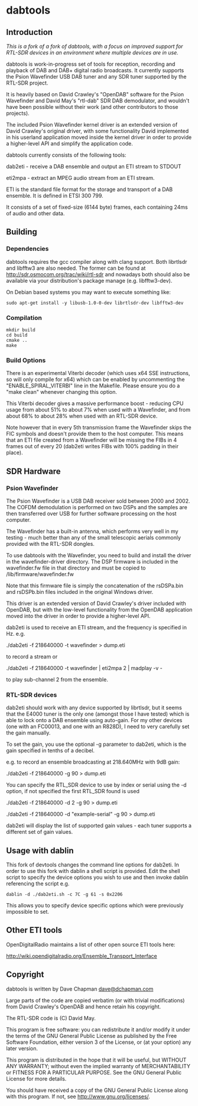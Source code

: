 # dabtools

## Introduction

*This is a fork of a fork of dabtools, with a focus on improved support for
RTL-SDR devices in an environment where multiple devices are in use.*

dabtools is work-in-progress set of tools for reception, recording and
playback of DAB and DAB+ digital radio broadcasts. It currently
supports the Psion Wavefinder USB DAB tuner and any SDR tuner
supported by the RTL-SDR project.

It is heavily based on David Crawley's "OpenDAB" software for the
Psion Wavefinder and David May's "rtl-dab" SDR DAB demodulator, and
wouldn't have been possible without their work (and other contributors
to those projects).

The included Psion Wavefinder kernel driver is an extended version of
David Crawley's original driver, with some functionality David
implemented in his userland application moved inside the kernel driver
in order to provide a higher-level API and simplify the application
code.


dabtools currently consists of the following tools:

dab2eti - receive a DAB ensemble and output an ETI stream to STDOUT

eti2mpa - extract an MPEG audio stream from an ETI stream.

ETI is the standard file format for the storage and transport of a DAB
ensemble.  It is defined in ETSI 300 799.

It consists of a set of fixed-size (6144 byte) frames, each containing
24ms of audio and other data.

## Building

### Dependencies

dabtools requires the gcc compiler along with clang support. Both librtlsdr and libfftw3 are also needed.  The former can be found at
http://sdr.osmocom.org/trac/wiki/rtl-sdr and nowadays both should also be available via your distribution's package manage (e.g. libfftw3-dev).

On Debian based systems you may want to execute something like:

```
sudo apt-get install -y libusb-1.0-0-dev librtlsdr-dev libfftw3-dev
```

### Compilation

```
mkdir build
cd build
cmake ..
make
```

### Build Options

There is an experimental Viterbi decoder (which uses x64 SSE
instructions, so will only compile for x64) which can be enabled by
uncommenting the "ENABLE_SPIRAL_VITERBI" line in the Makefile.  Please
ensure you do a "make clean" whenever changing this option.

This Viterbi decoder gives a massive performance boost - reducing CPU
usage from about 51% to about 7% when used with a Wavefinder, and from
about 68% to about 28% when used with an RTL-SDR device.

Note however that in every 5th transmission frame the Wavefinder skips
the FIC symbols and doesn't provide them to the host computer.  This
means that an ETI file created from a Wavefinder will be missing the
FIBs in 4 frames out of every 20 (dab2eti writes FIBs with 100%
padding in their place).

## SDR Hardware

### Psion Wavefinder

The Psion Wavefinder is a USB DAB receiver sold between 2000 and 2002.
The COFDM demodulation is performed on two DSPs and the samples are
then transferred over USB for further software processing on the host
computer.

The Wavefinder has a built-in antenna, which performs very well in my
testing - much better than any of the small telescopic aerials
commonly provided with the RTL-SDR dongles.

To use dabtools with the Wavefinder, you need to build and install the
driver in the wavefinder-driver directory.  The DSP firmware is
included in the wavefinder.fw file in that directory and must be
copied to /lib/firmware/wavefinder.fw

Note that this firmware file is simply the concatenation of the
rsDSPa.bin and rsDSPb.bin files included in the original Windows
driver.

This driver is an extended version of David Crawley's driver included
with OpenDAB, but with the low-level functionality from the OpenDAB
application moved into the driver in order to provide a higher-level
API.

dab2eti is used to receive an ETI stream, and the frequency is
specified in Hz.  e.g.

./dab2eti -f 218640000 -t wavefinder > dump.eti

to record a stream or

./dab2eti -f 218640000 -t wavefinder | eti2mpa 2 | madplay -v -

to play sub-channel 2 from the ensemble.


### RTL-SDR devices

dab2eti should work with any device supported by librtlsdr, but it
seems that the E4000 tuner is the only one (amongst those I have
tested) which is able to lock onto a DAB ensemble using auto-gain.
For my other devices (one with an FC00013, and one with an R828D), I
need to very carefully set the gain manually.

To set the gain, you use the optional -g parameter to dab2eti,
which is the gain specified in tenths of a decibel.

e.g. to record an ensemble broadcasting at 218.640MHz with 9dB gain:

./dab2eti -f 218640000 -g 90 > dump.eti

You can specify the RTL_SDR device to use by index or serial using the -d option, if not specified the first RTL_SDR found is used

./dab2eti -f 218640000 -d 2 -g 90 > dump.eti

./dab2eti -f 218640000 -d "example-serial" -g 90 > dump.eti

dab2eti will display the list of supported gain values - each tuner
supports a different set of gain values.

## Usage with dablin

This fork of devtools changes the command line options for dab2eti. 
In order to use this fork with dablin a shell script is provided. 
Edit the shell script to specify the device options you wish to use 
and then invoke dablin referencing the script e.g.

```
dablin -d ./dab2eti.sh -c 7C -g 61 -s 0x2206
```

This allows you to specify device specific options which were previously impossible to set.

## Other ETI tools

OpenDigitalRadio maintains a list of other open source ETI tools here:

http://wiki.opendigitalradio.org/Ensemble_Transport_Interface

## Copyright

dabtools is written by Dave Chapman <dave@dchapman.com> 

Large parts of the code are copied verbatim (or with trivial
modifications) from David Crawley's OpenDAB and hence retain his
copyright.

The RTL-SDR code is (C) David May.

This program is free software: you can redistribute it and/or modify
it under the terms of the GNU General Public License as published by
the Free Software Foundation, either version 3 of the License, or (at
your option) any later version.

This program is distributed in the hope that it will be useful, but
WITHOUT ANY WARRANTY; without even the implied warranty of
MERCHANTABILITY or FITNESS FOR A PARTICULAR PURPOSE.  See the GNU
General Public License for more details.

You should have received a copy of the GNU General Public License
along with this program.  If not, see <http://www.gnu.org/licenses/>.

